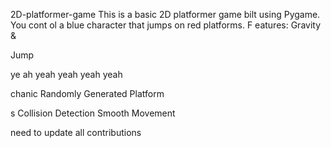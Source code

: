 



     



 2D-platformer-game
This is a basic 2D platformer game 
bilt using Pygame. You cont
ol a blue 
character that jumps on red platforms.
F
eatures: Gravity &amp;


Jump


ye ah yeah yeah yeah yeah



chanic Randomly Generated Platform

s Collision Detection  Smooth Movement


need  to update all contributions 



 